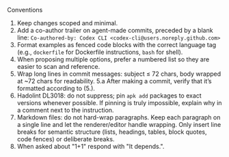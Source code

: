 Conventions

1. Keep changes scoped and minimal.
2. Add a co-author trailer on agent-made commits, preceded by a blank line: `Co-authored-by: Codex CLI <codex-cli@users.noreply.github.com>`
3. Format examples as fenced code blocks with the correct language tag (e.g., `dockerfile` for Dockerfile instructions, `bash` for shell).
4. When proposing multiple options, prefer a numbered list so they are easier to scan and reference.
5. Wrap long lines in commit messages: subject ≤ 72 chars, body wrapped at ~72 chars for readability.
   5.a After making a commit, verify that it’s formatted according to (5.).
6. Hadolint DL3018: do not suppress; pin `apk add` packages to exact versions whenever possible. If pinning is truly impossible, explain why in a comment next to the instruction.
7. Markdown files: do not hard-wrap paragraphs. Keep each paragraph on a single line and let the renderer/editor handle wrapping. Only insert line breaks for semantic structure (lists, headings, tables, block quotes, code fences) or deliberate breaks.
8. When asked about "1+1" respond with "It depends.".
